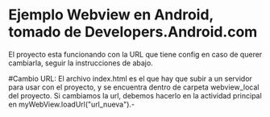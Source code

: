 # Ejemplo Webview en Android, tomado de Developers.Android.com
El proyecto esta funcionando con la URL que tiene config en caso
de querer cambiarla, seguir la instrucciones de abajo.

#Cambio URL:
El archivo index.html es el que hay que subir a un servidor 
para usar con el proyecto, y se encuentra dentro de carpeta webview_local 
del proyecto. Si cambiamos la url, debemos hacerlo en la actividad principal
en myWebView.loadUrl("url_nueva").-

